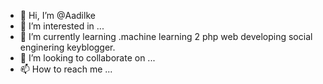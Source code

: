 - 👋 Hi, I’m @Aadilke
- 👀 I’m interested in ...
- 🌱 I’m currently learning .machine learning 2 php web developing social enginering keyblogger.
- 💞️ I’m looking to collaborate on ...
- 📫 How to reach me ...

<!---
Aadilke/Aadilke is a ✨ special ✨ repository because its `README.md` (this file) appears on your GitHub profile.
You can click the Preview link to take a look at your changes.
--->
